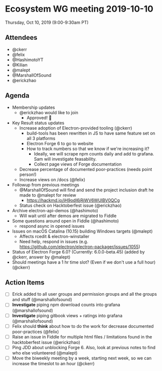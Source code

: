 # Ecosystem WG meeting 2019-10-10

Thursday, Oct 10, 2019 (9:00-9:30am PT)

## Attendees

* @ckerr
* @felix
* @HashimotoYT
* @Kilian
* @malept
* @MarshallOfSound
* @erickzhao

## Agenda

* Membership updates
  * @erickzhao would like to join
    - Approved! 🎉
* Key Result status updates
  * Increase adoption of Electron-provided tooling (@ckerr)
      * build-tools has been rewritten in JS to have same feature set on all 3 platforms
      * Electron Forge 6 to go to website
      * How to track numbers so that we know if we're increasing it?
          * Ideally, we will scrape npm counts daily and add to grafana. Sam will investigate feasability.
          * Collect page views of Forge documentation
  * Decrease percentage of documented poor-practices (needs point person!)
  * Increase views on /docs (@felix)
* Followup from previous meetings
  * @MarshallOfSound will find and send the project inclusion draft he made to @malept for review
      * https://hackmd.io/jH9odI6jRiWV6WUlBV0QCg
  * Status check on Hacktoberfest issue (@erickzhao)
* Archive electron-api-demos (@hashimoto)
  * Will wait until after demos are migrated to Fiddle
* Some questions around open in Fiddle (@hashimoto)
  * respond async in opened issues
* Issues on macOS Catalina (10.15) building Windows targets (@malept)
  * Affects rcedit & electron-winstaller
  * Need help, respond in issues (e.g. https://github.com/electron/electron-packager/issues/1055)
* Status of Electron Forge 6.0? (Currently: 6.0.0-beta.45) (added by @ckerr, answer by @malept)
* Should meetings have a 1 hr time slot? (Even if we don't use a full hour) (@ckerr)

## Action Items

* [ ] Erick added to all user groups and permission groups and all the groups and stuff (@marshallofsound)
* [ ] **Investigate** piping npm download counts into grafana (@marshallofsound)
* [ ] **Investigate** piping gitbook views + ratings into grafana (@marshallofsound)
* [ ] Felix should **think** about how to do the work for decrease documented poor-practices (@felix)
* [ ] Raise an issue in Fiddle for multiple html files / limitations found in the hacktoberfest issue (@erickzhao)
* [ ] Ping JDD about unblocking Forge 6. Also, look at previous notes to find who else volunteered (@malept)
* [ ] Move the biweekly meeting by a week, starting next week, so we can increase the timeslot to an hour (@ckerr)
